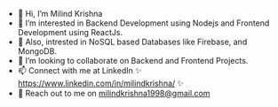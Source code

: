 - 👋 Hi, I’m Milind Krishna
- 👀 I’m interested in Backend Development using Nodejs and Frontend Development using ReactJs. 
- 🌱 Also, intrested in NoSQL based Databases like Firebase, and MongoDB. 
- 💞️ I’m looking to collaborate on Backend and Frontend Projects.
- 📫 Connect with me at LinkedIn ✨ https://www.linkedin.com/in/milindkrishna/ ✨
- 📧 Reach out to me on milindkrishna1998@gmail.com

<!---
milindkrishna/milindkrishna is a ✨ special ✨ repository because its `README.md` (this file) appears on your GitHub profile.
You can click the Preview link to take a look at your changes.
--->
